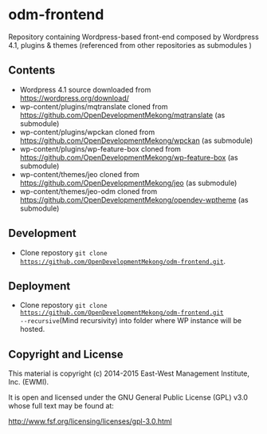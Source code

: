 # odm-frontend
Repository containing Wordpress-based front-end composed by Wordpress 4.1, plugins &amp; themes (referenced from other repositories as submodules )

## Contents

* Wordpress 4.1 source downloaded from https://wordpress.org/download/
* wp-content/plugins/mqtranslate cloned from https://github.com/OpenDevelopmentMekong/mqtranslate (as submodule)
* wp-content/plugins/wpckan cloned from https://github.com/OpenDevelopmentMekong/wpckan (as submodule)
* wp-content/plugins/wp-feature-box cloned from https://github.com/OpenDevelopmentMekong/wp-feature-box (as submodule)
* wp-content/themes/jeo cloned from https://github.com/OpenDevelopmentMekong/jeo (as submodule)
* wp-content/themes/jeo-odm cloned from https://github.com/OpenDevelopmentMekong/opendev-wptheme (as submodule)

## Development

* Clone repostory <code>git clone https://github.com/OpenDevelopmentMekong/odm-frontend.git</code>.

## Deployment

* Clone repostory <code>git clone https://github.com/OpenDevelopmentMekong/odm-frontend.git --recursive</code>(Mind recursivity) into folder where WP instance will be hosted.

## Copyright and License

This material is copyright (c) 2014-2015 East-West Management Institute, Inc. (EWMI).

It is open and licensed under the GNU General Public License (GPL) v3.0 whose full text may be found at:

http://www.fsf.org/licensing/licenses/gpl-3.0.html
